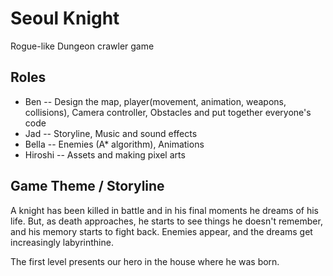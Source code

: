 # Seoul Knight
Rogue-like Dungeon crawler game

## Roles
* Ben -- Design the map, player(movement, animation, weapons, collisions), Camera controller, Obstacles and put together everyone's code
* Jad -- Storyline, Music and sound effects
* Bella -- Enemies (A* algorithm), Animations
* Hiroshi -- Assets and making pixel arts

## Game Theme / Storyline

A knight has been killed in battle and in his final moments he dreams of his life. But, as death approaches, he starts to see things he doesn't remember, and his memory starts to fight back. Enemies appear, and the dreams get increasingly labyrinthine.

The first level presents our hero in the house where he was born. 
